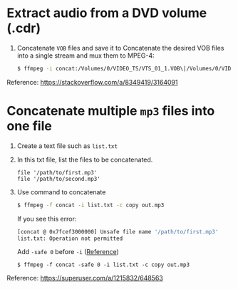 # Extract audio from a DVD volume (.cdr)

1. Concatenate `VOB` files and save it to
   Concatenate the desired VOB files into a single stream and mux them to MPEG-4:
   ```bash
   $ ffmpeg -i concat:/Volumes/0/VIDEO_TS/VTS_01_1.VOB\|/Volumes/0/VIDEO_TS/VTS_01_2.VOB output.mp4
   ```
Reference: https://stackoverflow.com/a/8349419/3164091

# Concatenate multiple `mp3` files into one file

1. Create a text file such as `list.txt`
2. In this txt file, list the files to be concatenated.
   ```
   file '/path/to/first.mp3'
   file '/path/to/second.mp3'
   ```
3. Use command to concatenate
   ```bash
   $ ffmpeg -f concat -i list.txt -c copy out.mp3
   ```
   If you see this error:
   ```bash
   [concat @ 0x7fcef3000000] Unsafe file name '/path/to/first.mp3'
   list.txt: Operation not permitted
   ```
   Add `-safe 0` before `-i` ([Reference](https://stackoverflow.com/questions/38996925/ffmpeg-concat-unsafe-file-name#comment65345487_38996925))

   ```
   $ ffmpeg -f concat -safe 0 -i list.txt -c copy out.mp3
   ```
Reference: https://superuser.com/a/1215832/648563
   
